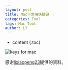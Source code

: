```yaml
---
layout: post
title: Mac下常用快捷键
categories: Tool
tags: Mac Tool
author: LY
---
```


* content
{:toc}  



![keys for mac](http://www.cxyclub.cn/Upload/Images/2013101917/646CB2BA545040AA.jpg)  

感谢[lixiaopeng23](http://blog.csdn.net/lixiaopeng23/article/details/12869109)提供的资料。  
